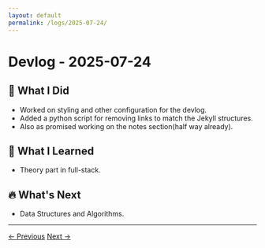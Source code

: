 ```yaml
---
layout: default
permalink: /logs/2025-07-24/
---
```


# Devlog - 2025-07-24

## 🚀 What I Did
- Worked on styling and other configuration for the devlog.
- Added a python script for removing links to match the Jekyll structures.
- Also as promised working on the notes section(half way already).

## 🧠 What I Learned
- Theory part in full-stack.

## 🔥 What's Next
- Data Structures and Algorithms.

---

<div class="nav-links">
<a href="{{ site.baseurl }}/logs/2025-07-23/">← Previous</a>
<a href="{{ site.baseurl }}/logs/2025-07-27/">Next →</a>

</div>
